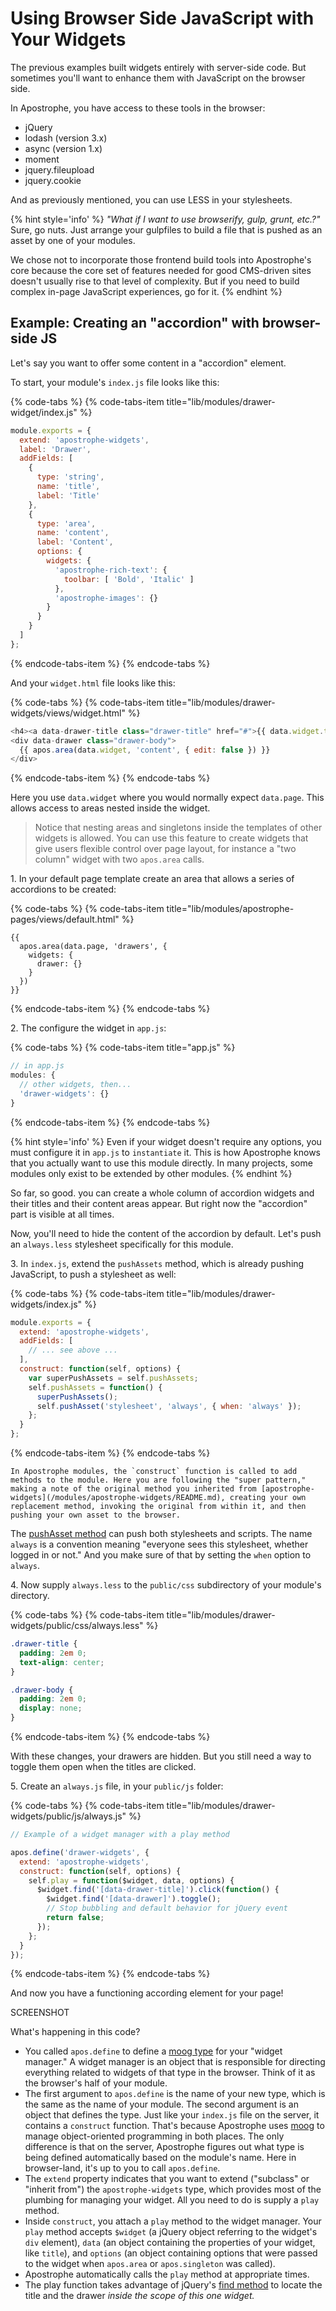 # Using Browser Side JavaScript with Your Widgets

The previous examples built widgets entirely with server-side code. But sometimes you'll want to enhance them with JavaScript on the browser side.

In Apostrophe, you have access to these tools in the browser:

* jQuery
* lodash \(version 3.x\)
* async \(version 1.x\)
* moment
* jquery.fileupload
* jquery.cookie

And as previously mentioned, you can use LESS in your stylesheets.

{% hint style='info' %}
_"What if I want to use browserify, gulp, grunt, etc.?"_ Sure, go nuts. Just arrange your gulpfiles to build a file that is pushed as an asset by one of your modules.

We chose not to incorporate those frontend build tools into Apostrophe's core because the core set of features needed for good CMS-driven sites doesn't usually rise to that level of complexity. But if you need to build complex in-page JavaScript experiences, go for it.
{% endhint %}

## Example: Creating an "accordion" with browser-side JS

Let's say you want to offer some content in a "accordion" element.

To start, your module's `index.js` file looks like this:

{% code-tabs %}
{% code-tabs-item title="lib/modules/drawer-widget/index.js" %}
```javascript
module.exports = {
  extend: 'apostrophe-widgets',
  label: 'Drawer',
  addFields: [
    {
      type: 'string',
      name: 'title',
      label: 'Title'
    },
    {
      type: 'area',
      name: 'content',
      label: 'Content',
      options: {
        widgets: {
          'apostrophe-rich-text': {
            toolbar: [ 'Bold', 'Italic' ]
          },
          'apostrophe-images': {}
        }
      }
    }
  ]
};
```
{% endcode-tabs-item %}
{% endcode-tabs %}

And your `widget.html` file looks like this:

{% code-tabs %}
{% code-tabs-item title="lib/modules/drawer-widgets/views/widget.html" %}
```javascript
<h4><a data-drawer-title class="drawer-title" href="#">{{ data.widget.title }}</a></h4>
<div data-drawer class="drawer-body">
  {{ apos.area(data.widget, 'content', { edit: false }) }}
</div>
```
{% endcode-tabs-item %}
{% endcode-tabs %}

Here you use `data.widget` where you would normally expect `data.page`. This allows access to areas nested inside the widget.

> Notice that nesting areas and singletons inside the templates of other widgets is allowed. You can use this feature to create widgets that give users flexible control over page layout, for instance a "two column" widget with two `apos.area` calls.

1\. In your default page template create an area that allows a series of accordions to be created:

{% code-tabs %}
{% code-tabs-item title="lib/modules/apostrophe-pages/views/default.html" %}
```markup
{{
  apos.area(data.page, 'drawers', {
    widgets: {
      drawer: {}
    }
  })
}}
```
{% endcode-tabs-item %}
{% endcode-tabs %}

2\. The configure the widget in `app.js`:

{% code-tabs %}
{% code-tabs-item title="app.js" %}
```javascript
// in app.js
modules: {
  // other widgets, then...
  'drawer-widgets': {}
}
```
{% endcode-tabs-item %}
{% endcode-tabs %}

{% hint style='info' %}
Even if your widget doesn't require any options, you must configure it in `app.js` to `instantiate` it. This is how Apostrophe knows that you actually want to use this module directly. In many projects, some modules only exist to be extended by other modules.
{% endhint %}

So far, so good. you can create a whole column of accordion widgets and their titles and their content areas appear. But right now the "accordion" part is visible at all times.

Now, you'll need to hide the content of the accordion by default. Let's push an `always.less` stylesheet specifically for this module.

3\. In `index.js`, extend the `pushAssets` method, which is already pushing JavaScript, to push a stylesheet as well:

{% code-tabs %}
{% code-tabs-item title="lib/modules/drawer-widgets/index.js" %}
```javascript
module.exports = {
  extend: 'apostrophe-widgets',
  addFields: [
    // ... see above ...
  ],
  construct: function(self, options) {
    var superPushAssets = self.pushAssets;
    self.pushAssets = function() {
      superPushAssets();
      self.pushAsset('stylesheet', 'always', { when: 'always' });
    };
  }
};
```
{% endcode-tabs-item %}
{% endcode-tabs %}

    In Apostrophe modules, the `construct` function is called to add methods to the module. Here you are following the "super pattern," making a note of the original method you inherited from [apostrophe-widgets](/modules/apostrophe-widgets/README.md), creating your own replacement method, invoking the original from within it, and then pushing your own asset to the browser.

The [pushAsset method](/modules/apostrophe-module/README.md#push-asset) can push both stylesheets and scripts. The name `always` is a convention meaning "everyone sees this stylesheet, whether logged in or not." And you make sure of that by setting the `when` option to `always`.

4\. Now supply `always.less` to the `public/css` subdirectory of your module's directory.

{% code-tabs %}
{% code-tabs-item title="lib/modules/drawer-widgets/public/css/always.less" %}
```css
.drawer-title {
  padding: 2em 0;
  text-align: center;
}

.drawer-body {
  padding: 2em 0;
  display: none;
}
```
{% endcode-tabs-item %}
{% endcode-tabs %}

With these changes, your drawers are hidden. But you still need a way to toggle them open when the titles are clicked.

5\. Create an `always.js` file, in your `public/js` folder:

{% code-tabs %}
{% code-tabs-item title="lib/modules/drawer-widgets/public/js/always.js" %}
```javascript
// Example of a widget manager with a play method

apos.define('drawer-widgets', {
  extend: 'apostrophe-widgets',
  construct: function(self, options) {
    self.play = function($widget, data, options) {
      $widget.find('[data-drawer-title]').click(function() {
        $widget.find('[data-drawer]').toggle();
        // Stop bubbling and default behavior for jQuery event
        return false;
      });
    };
  }
});
```
{% endcode-tabs-item %}
{% endcode-tabs %}

And now you have a functioning according element for your page!

SCREENSHOT

What's happening in this code?

* You called `apos.define` to define a [moog type](/other/glossary.md#moog-type) for your "widget manager." A widget manager is an object that is responsible for directing everything related to widgets of that type in the browser. Think of it as the browser's half of your module.
* The first argument to `apos.define` is the name of your new type, which is the same as the name of your module. The second argument is an object that defines the type. Just like your `index.js` file on the server, it contains a `construct` function. That's because Apostrophe uses [moog](/other/glossary.md#moog-type) to manage object-oriented programming in both places. The only difference is that on the server, Apostrophe figures out what type is being defined automatically based on the module's name. Here in browser-land, it's up to you to call `apos.define`.
* The `extend` property indicates that you want to extend \("subclass" or "inherit from"\) the `apostrophe-widgets` type, which provides most of the plumbing for managing your widget. All you need to do is supply a `play` method.
* Inside `construct`, you attach a `play` method to the widget manager. Your `play` method accepts `$widget` \(a jQuery object referring to the widget's `div` element\), `data` \(an object containing the properties of your widget, like `title`\), and `options` \(an object containing options that were passed to the widget when `apos.area` or `apos.singleton` was called\).
* Apostrophe automatically calls the `play` method at appropriate times.
* The play function takes advantage of jQuery's [find method](https://api.jquery.com/find/) to locate the title and the drawer _inside the scope of this one widget._
